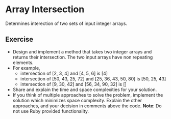 # Array Intersection
Determines interection of two sets of input integer arrays.

## Exercise
* Design and implement a method that takes two integer arrays and returns their intersection. The two input arrays have non repeating elements.
* For example,
   - intersection of [2, 3, 4] and [4, 5, 6] is [4]
   - intersection of [50, 43, 25, 72] and [25, 36, 43, 50, 80] is [50, 25, 43]
   - intersection of [9, 30, 42] and [56, 34, 90, 32] is []
* Share and explain the time and space complexities for your solution.
* If you think of multiple approaches to solve the problem, implement the solution which minimizes space complexity. Explain the other approaches, and your decision in comments above the code.
**Note**: Do not use Ruby provided functionality.
